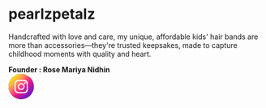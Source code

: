 # pearlzpetalz

Handcrafted with love and care, my unique, affordable kids' hair bands are more than accessories—they're trusted keepsakes, made to capture childhood moments with quality and heart.

<b>Founder : Rose Mariya Nidhin </b>
<br>
<a href="https://www.instagram.com/pearlz_petalz"><img src="images/instagram.webp" style="width: 50px; border-radius: 50%;">
</a>


